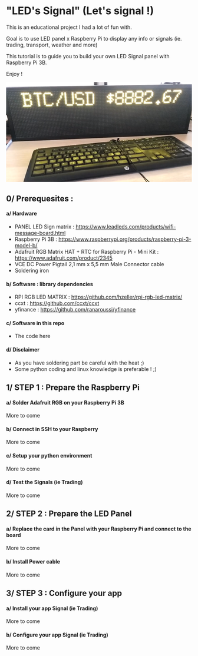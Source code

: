 # "LED's Signal" (Let's signal !)

This is an educational project I had a lot of fun with.

Goal is to use LED panel x Raspberry Pi to display any info or signals (ie. trading, transport, weather and more)

This tutorial is to guide you to build your own LED Signal panel with Raspberry Pi 3B.

Enjoy !

![LED's Signal Bitcoin price](https://github.com/remroc/LED-s-Signal/blob/master/LEDsSignal1.png)

## 0/ Prerequesites :

#### a/ Hardware

- PANEL LED Sign matrix : https://www.leadleds.com/products/wifi-message-board.html
- Raspberry Pi 3B : https://www.raspberrypi.org/products/raspberry-pi-3-model-b/
- Adafruit RGB Matrix HAT + RTC for Raspberry Pi - Mini Kit : https://www.adafruit.com/product/2345
- VCE DC Power Pigtail 2,1 mm x 5,5 mm Male Connector cable 
- Soldering iron

#### b/ Software : library dependencies
- RPI RGB LED MATRIX : https://github.com/hzeller/rpi-rgb-led-matrix/
- ccxt : https://github.com/ccxt/ccxt
- yfinance : https://github.com/ranaroussi/yfinance

#### c/ Software in this repo
- The code here

#### d/ Disclaimer
- As you have soldering part be careful with the heat ;)
- Some python coding and linux knowledge is preferable ! ;)

## 1/ STEP 1 : Prepare the Raspberry Pi

#### a/ Solder Adafruit RGB on your Raspberry Pi 3B
More to come

#### b/ Connect in SSH to your Raspberry
More to come

#### c/ Setup your python environment
More to come

#### d/ Test the Signals (ie Trading)
More to come

## 2/ STEP 2 : Prepare the LED Panel

#### a/ Replace the card in the Panel with your Raspberry Pi and connect to the board
More to come

#### b/ Install Power cable
More to come

## 3/ STEP 3 : Configure your app

#### a/ Install your app Signal (ie Trading)
More to come

#### b/ Configure your app Signal (ie Trading)
More to come
